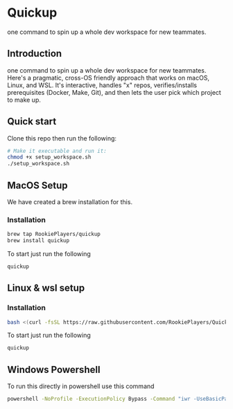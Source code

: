 # Quickup 
one command to spin up a whole dev workspace for new teammates.

## Introduction
one command to spin up a whole dev workspace for new teammates. Here's a pragmatic, cross-OS friendly approach that works on macOS, Linux, and WSL. It's interactive, handles "x" repos, verifies/installs prerequisites (Docker, Make, Git), and then lets the user pick which project to make up.

## Quick start
Clone this repo then run the following:

```bash
# Make it executable and run it:
chmod +x setup_workspace.sh
./setup_workspace.sh
```

## MacOS Setup

We have created a brew installation for this.
### Installation
```bash
brew tap RookiePlayers/quickup
brew install quickup
```
To start just run the following
```bash
quickup
```

## Linux & wsl setup

### Installation
```bash
bash <(curl -fsSL https://raw.githubusercontent.com/RookiePlayers/Quickup/main/install.sh)
```

To start just run the following
```bash
quickup
```

## Windows Powershell
To run this directly in powershell use this command
```bash
powershell -NoProfile -ExecutionPolicy Bypass -Command "iwr -UseBasicParsing https://raw.githubusercontent.com/RookiePlayers/Quickup/main/setup_workspace.ps1 | iex"
```